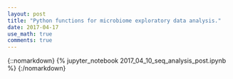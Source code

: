 ```yaml
---
layout: post
title: "Python functions for microbiome exploratory data analysis."
date: 2017-04-17
use_math: true
comments: true
---
```


{::nomarkdown}
{% jupyter_notebook 2017_04_10_seq_analysis_post.ipynb %}
{:/nomarkdown}
